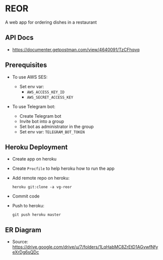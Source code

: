 # REOR

A web app for ordering dishes in a restaurant

## API Docs

- https://documenter.getpostman.com/view/4640091/TzCFhqvq

## Prerequisites

- To use AWS SES:
    - Set env var:
        - ```AWS_ACCESS_KEY_ID```
        - ```AWS_SECRET_ACCESS_KEY```

- To use Telegram bot:
    - Create Telegram bot
    - Invite bot into a group
    - Set bot as administrator in the group
    - Set env var: ```TELEGRAM_BOT_TOKEN```


## Heroku Deployment

- Create app on heroku

- Create ```Procfile``` to help heroku how to run the app

- Add remote repo on heroku:
    ```
    heroku git:clone -a vg-reor
    ```

- Commit code

- Push to heroku:
    ```
    git push heroku master
    ```

## ER Diagram

- Source: https://drive.google.com/drive/u/7/folders/1LqHabMC8ZrEtD1AGvwfNfyeXrDg6sQDc